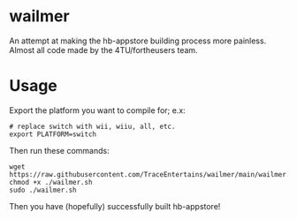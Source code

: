 # wailmer
An attempt at making the hb-appstore building process more painless.
Almost all code made by the 4TU/fortheusers team.

# Usage

Export the platform you want to compile for; e.x:
```
# replace switch with wii, wiiu, all, etc.
export PLATFORM=switch
```

Then run these commands:
```
wget https://raw.githubusercontent.com/TraceEntertains/wailmer/main/wailmer.sh
chmod +x ./wailmer.sh
sudo ./wailmer.sh
```

Then you have (hopefully) successfully built hb-appstore!
